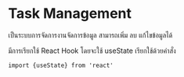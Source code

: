 # Task Management
เป็นระบบการจัดการงานจัดการข้อมูล สามารถเพิ่ม ลบ แก้ไขข้อมูลได้

มีการเรียกใช้ React Hook โดยจะใช้ useState เรียกใช้ด้วยคำสั่ง

 `import {useState} from 'react'`
